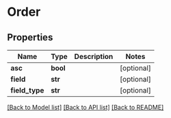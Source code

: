 # Order

## Properties
Name | Type | Description | Notes
------------ | ------------- | ------------- | -------------
**asc** | **bool** |  | [optional] 
**field** | **str** |  | [optional] 
**field_type** | **str** |  | [optional] 

[[Back to Model list]](README.md#documentation-for-models) [[Back to API list]](README.md#documentation-for-api-endpoints) [[Back to README]](README.md)



